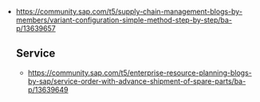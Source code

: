 



* https://community.sap.com/t5/supply-chain-management-blogs-by-members/variant-configuration-simple-method-step-by-step/ba-p/13639657

  ## Service
  * https://community.sap.com/t5/enterprise-resource-planning-blogs-by-sap/service-order-with-advance-shipment-of-spare-parts/ba-p/13639649
